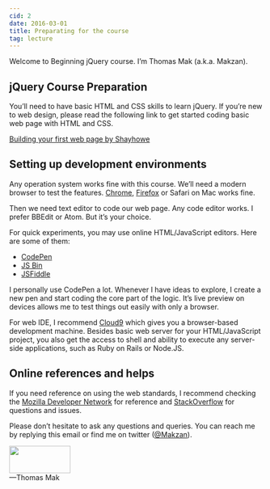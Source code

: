```yaml
---
cid: 2
date: 2016-03-01
title: Preparating for the course
tag: lecture
---
```


Welcome to Beginning jQuery course. I’m Thomas Mak (a.k.a. Makzan).

## jQuery Course Preparation

You’ll need to have basic HTML and CSS skills to learn jQuery. If you’re new to web design, please read the following link to get started coding basic web page with HTML and CSS.

[Building your first web page by Shayhowe](http://learn.shayhowe.com/html-css/building-your-first-web-page/)

## Setting up development environments

Any operation system works fine with this course. We’ll need a modern browser to test the features. [Chrome](http://google.com/chrome/), [Firefox](https://www.mozilla.org/en-US/firefox/developer/) or Safari on Mac works fine.

Then we need text editor to code our web page. Any code editor works. I prefer BBEdit or Atom. But it’s your choice.

For quick experiments, you may use online HTML/JavaScript editors. Here are some of them:

- [CodePen](http://codepen.io)
- [JS Bin](http://jsbin.com)
- [JSFiddle](http://jsfiddle.net)

I personally use CodePen a lot. Whenever I have ideas to explore, I create a new pen and start coding the core part of the logic. It’s live preview on devices allows me to test things out easily with only a browser.

For web IDE, I recommend [Cloud9](https://c9.io) which gives you a browser-based development machine. Besides basic web server for your HTML/JavaScript project, you also get the access to shell and ability to execute any server-side applications, such as Ruby on Rails or Node.JS.

## Online references and helps

If you need reference on using the web standards, I recommend checking the [Mozilla Developer Network](https://developer.mozilla.org/) for reference and [StackOverflow](http://stackoverflow.com/questions/tagged/javascript) for questions and issues.

Please don’t hesitate to ask any questions and queries. You can reach me by replying this email or find me on twitter ([@Makzan](https://twitter.com/intent/tweet?text=@makzan)).


<img src="http://mak.la/signature" width="121" height="54" style="width: 121px; height: 54px;"><br>
—Thomas Mak
